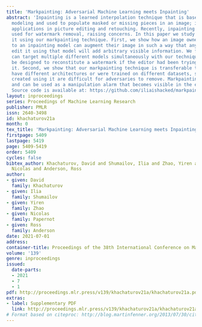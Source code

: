 ```yaml
---
title: 'Markpainting: Adversarial Machine Learning meets Inpainting'
abstract: 'Inpainting is a learned interpolation technique that is based on generative
  modeling and used to populate masked or missing pieces in an image; it has wide
  applications in picture editing and retouching. Recently, inpainting started being
  used for watermark removal, raising concerns. In this paper we study how to manipulate
  it using our markpainting technique. First, we show how an image owner with access
  to an inpainting model can augment their image in such a way that any attempt to
  edit it using that model will add arbitrary visible information. We find that we
  can target multiple different models simultaneously with our technique. This can
  be designed to reconstitute a watermark if the editor had been trying to remove
  it. Second, we show that our markpainting technique is transferable to models that
  have different architectures or were trained on different datasets, so watermarks
  created using it are difficult for adversaries to remove. Markpainting is novel
  and can be used as a manipulation alarm that becomes visible in the event of inpainting.
  Source code is available at: https://github.com/iliaishacked/markpainting.'
layout: inproceedings
series: Proceedings of Machine Learning Research
publisher: PMLR
issn: 2640-3498
id: khachaturov21a
month: 0
tex_title: 'Markpainting: Adversarial Machine Learning meets Inpainting'
firstpage: 5409
lastpage: 5419
page: 5409-5419
order: 5409
cycles: false
bibtex_author: Khachaturov, David and Shumailov, Ilia and Zhao, Yiren and Papernot,
  Nicolas and Anderson, Ross
author:
- given: David
  family: Khachaturov
- given: Ilia
  family: Shumailov
- given: Yiren
  family: Zhao
- given: Nicolas
  family: Papernot
- given: Ross
  family: Anderson
date: 2021-07-01
address:
container-title: Proceedings of the 38th International Conference on Machine Learning
volume: '139'
genre: inproceedings
issued:
  date-parts:
  - 2021
  - 7
  - 1
pdf: http://proceedings.mlr.press/v139/khachaturov21a/khachaturov21a.pdf
extras:
- label: Supplementary PDF
  link: http://proceedings.mlr.press/v139/khachaturov21a/khachaturov21a-supp.pdf
# Format based on citeproc: http://blog.martinfenner.org/2013/07/30/citeproc-yaml-for-bibliographies/
---
```

